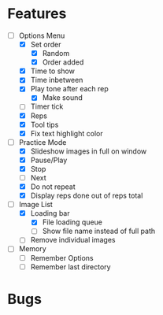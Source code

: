 # Features
- [ ] Options Menu
	- [x] Set order
		- [x] Random
		- [x] Order added
	- [x] Time to show
	- [x] Time inbetween
	- [x] Play tone after each rep
		- [x] Make sound
	- [ ] Timer tick
	- [x] Reps
	- [x] Tool tips
	- [x] Fix text highlight color
- [ ] Practice Mode
	- [x] Slideshow images in full on window
	- [x] Pause/Play
	- [x] Stop
	- [ ] Next
	- [x] Do not repeat
	- [x] Display reps done out of reps total
- [ ] Image List
	- [x] Loading bar
		- [x] File loading queue
		- [ ] Show file name instead of full path
	- [ ] Remove individual images
- [ ] Memory
	- [ ] Remember Options
	- [ ] Remember last directory

# Bugs
